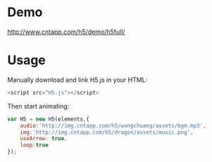 # Demo
http://www.cntapp.com/h5/demo/h5full/

# Usage
Manually download and link H5.js in your HTML:
```js
<script src="H5.js"></script>
```

Then start animating:
```js
var H5 = new H5(elements,{
	audio:'http://img.cntapp.com/h5/wangchuang/assets/bgm.mp3',
	img:'http://img.cntapp.com/h5/dragon/assets/music.png',
	useArrow: true,
	loop:true
});
```
